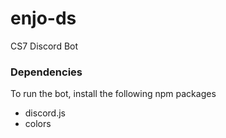 # enjo-ds
CS7 Discord Bot


### Dependencies
To run the bot, install the following npm packages
- discord.js
- colors